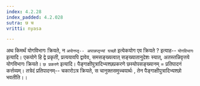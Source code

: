 ```yaml
---
index: 4.2.28
index_padded: 4.2.028
sutra: छ च
vritti: nyasa

---
```

अथ किमर्थं योगविभागः क्रियते, न `अपोनप्तृ-- अपान्नप्तृभ्यां घच्छौ` इत्येकयोग एव क्रियते ? इत्याह-- `योगविभागः` इत्यादि। एकयोगे हि द्वे प्रकृती, प्रत्ययावपि द्वावेव, समसङ्ख्यत्वात् सङ्ख्यातानुदेशः स्यात्, अतस्तन्निवृत्तये योगविभागः क्रियते।
`छ प्रकरणे` इत्यादि। पैङ्गाक्षीपुत्रादिभ्यश्छप्रकरणे छस्योपसङ्ख्यानम् = प्रतिपादनं कर्त्तव्यम्। तत्रेदं प्रतिपादनम्-- चकारोऽत्र क्रियते, स चानुक्तसमुच्चयार्थः , तेन पैङ्गाक्षीपुत्रादिभ्यश्छो भवतीति।।